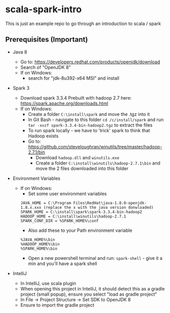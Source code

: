 # scala-spark-intro

This is just an example repo to go through an introduction to scala / spark

## Prerequisites (Important)
* Java 8
  * Go to: https://developers.redhat.com/products/openjdk/download
  * Search of "OpenJDK 8"
  * If on Windows:
    * search for "jdk-8u392-x64 MSI" and install
* Spark 3
  * Download spark 3.3.4 Prebuilt with hadoop 2.7 here: https://spark.apache.org/downloads.html
  * If on Windows:
    * Create a folder `C:\install\spark` and move the .tgz into it
    * In Git Bash - navigate to this folder `cd /c/install/spark` and run `tar -xvzf spark-3.3.4-bin-hadoop2.tgz` to extract the files
    * To run spark locally - we have to 'trick' spark to think that Hadoop exists
    * Go to: https://github.com/steveloughran/winutils/tree/master/hadoop-2.7.1/bin
      * Download `hadoop.dll` and `winutils.exe`
      * Create a folder `C:\install\winutils\hadoop-2.7.1\bin` and move the 2 files downloaded into this folder
* Environment Variables
  * If on Windows:
    * Set some user environment variables
    ```
    JAVA_HOME = C:\Program Files\RedHat\java-1.8.0-openjdk-1.8.x.xxx (replace the x with the java version donwloaded)
    SPARK_HOME = C:\install\spark\spark-3.3.4-bin-hadoop2
    HADOOP_HOME = C:\install\winutils\hadoop-2.7.1
    SPARK_CONF_DIR = %SPARK_HOME%\conf
    ```
    * Also add these to your Path environment variable
    ```
    %JAVA_HOME%\bin
    %HADOOP_HOME%\bin
    %SPARK_HOME%\bin
    ``` 
    * Open a new powershell terminal and run: `spark-shell` - give it a min and you'll have a spark shell

* IntelliJ
  * In IntelliJ, use scala plugin
  * When opening this project in IntelliJ, it should detect this as a gradle project (small popup), ensure you select "load as gradle project"
  * In File -> Project Structure -> Set SDK to OpenJDK 8
  * Ensure to import the gradle project

